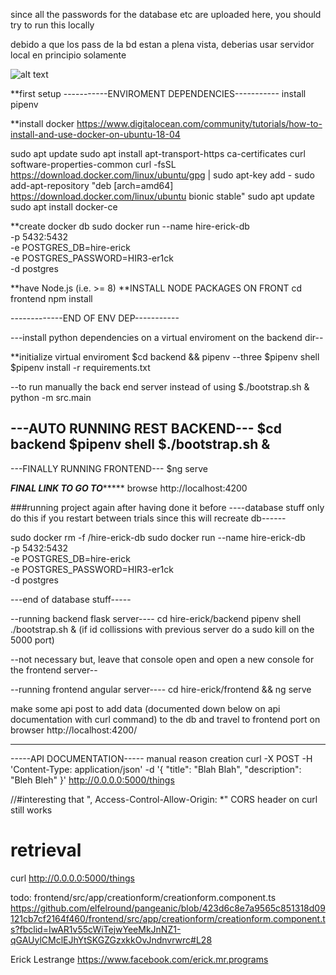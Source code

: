 



since all the passwords for the database etc are uploaded here, you should try to run this locally

debido a que los pass de la bd estan a plena vista, deberias usar servidor local en principio solamente

![alt text](https://github.com/elfelround/pangeanic/blob/master/frontend/src/assets/Screenshot%20from%202018-11-27%2004-25-46.png)



**first setup
-----------ENVIROMENT DEPENDENCIES-----------
install pipenv

**install docker https://www.digitalocean.com/community/tutorials/how-to-install-and-use-docker-on-ubuntu-18-04

sudo apt update
sudo apt install apt-transport-https ca-certificates curl software-properties-common
curl -fsSL https://download.docker.com/linux/ubuntu/gpg | sudo apt-key add -
sudo add-apt-repository "deb [arch=amd64] https://download.docker.com/linux/ubuntu bionic stable"
sudo apt update
sudo apt install docker-ce

**create docker db
sudo docker run --name hire-erick-db \
    -p 5432:5432 \
    -e POSTGRES_DB=hire-erick \
    -e POSTGRES_PASSWORD=HIR3-er1ck \
    -d postgres

**have Node.js (i.e. >= 8)
**INSTALL NODE PACKAGES ON FRONT
cd frontend
npm install

-------------END OF ENV DEP-----------

---install python dependencies on a virtual enviroment on the backend dir--

**initialize virtual enviroment
$cd backend && pipenv --three
$pipenv shell
$pipenv install -r requirements.txt


--to run manually the back end server instead of using $./bootstrap.sh &
python -m src.main

---AUTO RUNNING REST BACKEND---
$cd backend
$pipenv shell
$./bootstrap.sh &
----
---FINALLY RUNNING FRONTEND---
$ng serve



*****FINAL LINK TO GO TO**********
browse http://localhost:4200


###running project again after having done it before
----database stuff only do this if you restart between trials since this will recreate db------

sudo docker rm -f /hire-erick-db
sudo docker run --name hire-erick-db \
    -p 5432:5432 \
    -e POSTGRES_DB=hire-erick \
    -e POSTGRES_PASSWORD=HIR3-er1ck \
    -d postgres

---end of database stuff-----


--running backend flask server----
cd hire-erick/backend
pipenv shell
./bootstrap.sh &
(if id collissions with previous server do a sudo kill on the 5000 port)

--not necessary but, leave that console open and open a new console for the frontend server--

--running frontend angular server----
cd hire-erick/frontend && ng serve

make some api post to add data (documented down below on api documentation with curl command) to the db and travel to frontend port on browser
http://localhost:4200/




*****************************************
-----API DOCUMENTATION-----
manual reason creation
curl -X POST -H 'Content-Type: application/json' -d '{
  "title": "Blah Blah",
  "description": "Bleh Bleh"
}' http://0.0.0.0:5000/things


//#interesting that ", Access-Control-Allow-Origin: *" CORS header on curl still works
# retrieval
curl http://0.0.0.0:5000/things


todo: 
frontend/src/app/creationform/creationform.component.ts
https://github.com/elfelround/pangeanic/blob/423d6c8e7a9565c851318d09121cb7cf2164f460/frontend/src/app/creationform/creationform.component.ts?fbclid=IwAR1v55cWiTejwYeeMkJnNZ1-qGAUylCMclEJhYtSKGZGzxkkOvJndnvrwrc#L28

Erick Lestrange   https://www.facebook.com/erick.mr.programs
